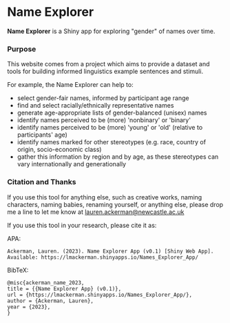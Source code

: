 # Name Explorer

**Name Explorer** is a Shiny app for exploring "gender" of names over time.

### Purpose

This website comes from a project which aims to provide a dataset and tools for building informed linguistics example sentences and stimuli.

For example, the Name Explorer can help to:

- select gender-fair names, informed by participant age range
- find and select racially/ethnically representative names
- generate age-appropriate lists of gender-balanced (unisex) names
- identify names perceived to be (more) 'nonbinary' or 'binary'
- identify names perceived to be (more) 'young' or 'old' (relative to participants' age)
- identify names marked for other stereotypes (e.g. race, country of origin, socio-economic class)
- gather this information by region and by age, as these stereotypes can vary internationally and generationally

### Citation and Thanks

If you use this tool for anything else, such as creative works, naming characters, naming 
babies, renaming yourself, or anything else, please drop me a line to let me know at 
[lauren.ackerman@newcastle.ac.uk](mailto:lauren.ackerman@newcastle.ac.uk?subject=Name_Explorer_App)

If you use this tool in your research, please cite it as:

APA:

```
Ackerman, Lauren. (2023). Name Explorer App (v0.1) [Shiny Web App].
Available: https://lmackerman.shinyapps.io/Names_Explorer_App/
```


BibTeX:

```
@misc{ackerman_name_2023,
title = {{Name Explorer App} (v0.1)},
url = {https://lmackerman.shinyapps.io/Names_Explorer_App/},
author = {Ackerman, Lauren},
year = {2023},
}
```
